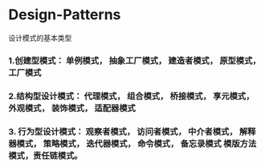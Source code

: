 # Design-Patterns
设计模式的基本类型

### 1.创建型模式： 单例模式， 抽象工厂模式， 建造者模式， 原型模式， 工厂模式

### 2.结构型设计模式： 代理模式， 组合模式， 桥接模式， 享元模式， 外观模式， 装饰模式， 适配器模式

### 3. 行为型设计模式： 观察者模式， 访问者模式， 中介者模式， 解释器模式， 策略模式， 迭代器模式， 命令模式， 备忘录模式  模版方法模式，责任链模式。
